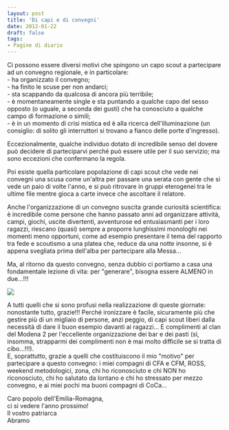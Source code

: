 ```yaml
---
layout: post
title: 'Di capi e di convegni'
date: 2012-01-22
draft: false
tags: 
- Pagine di diario
---
```


Ci possono essere diversi motivi che spingono un capo scout a partecipare ad un convegno regionale, e in particolare:  
\- ha organizzato il convegno;  
\- ha finito le scuse per non andarci;  
\- sta scappando da qualcosa di ancora più terribile;  
\- è momentaneamente single e sta puntando a qualche capo del sesso opposto (o uguale, a seconda dei gusti) che ha conosciuto a qualche campo di formazione o simili;  
\- è in un momento di crisi mistica ed è alla ricerca dell'illuminazione (un consiglio: di solito gli interruttori si trovano a fianco delle porte d'ingresso).  
  
Eccezionalmente, qualche individuo dotato di incredibile senso del dovere può decidere di parteciparvi perché può essere utile per il suo servizio; ma sono eccezioni che confermano la regola.  
  
Poi esiste quella particolare popolazione di capi scout che vede nei convegni una scusa come un'altra per passare una serata con gente che si vede un paio di volte l'anno, e si può ritrovare in gruppi eterogenei tra le ultime file mentre gioca a carte invece che ascoltare il relatore.  
  
Anche l'organizzazione di un convegno suscita grande curiosità scientifica: è incredibile come persone che hanno passato anni ad organizzare attività, campi, giochi, uscite divertenti, avventurose ed entusiasmanti per i loro ragazzi, riescano (quasi) sempre a proporre lunghissimi monologhi nei momenti meno opportuni, come ad esempio presentare il tema del rapporto tra fede e scoutismo a una platea che, reduce da una notte insonne, si è appena svegliata prima dell'alba per partecipare alla Messa...  
  
Ma, al ritorno da questo convegno, senza dubbio ci portiamo a casa una fondamentale lezione di vita: per "generare", bisogna essere ALMENO in due...!!!  
  

![](http://www.fornaeffe.net/public/convegno%20regionale%20pano.jpg)

  
A tutti quelli che si sono profusi nella realizzazione di queste giornate: nonostante tutto, grazie!!! Perché ironizzare è facile, sicuramente più che gestire più di un migliaio di persone, anzi peggio, di capi scout liberi dalla necessità di dare il buon esempio davanti ai ragazzi... E complimenti al clan del Modena 2 per l'eccellente organizzazione dei bar e dei pasti (sì, insomma, strapparmi dei complimenti non è mai molto difficile se si tratta di cibo...!!!).  
E, soprattutto, grazie a quelli che costituiscono il mio "motivo" per partecipare a questo convegno: i miei compagni di CFA e CFM, ROSS, weekend metodologici, zona, chi ho riconosciuto e chi NON ho riconosciuto, chi ho salutato da lontano e chi ho stressato per mezzo convegno, e ai miei pochi ma buoni compagni di CoCa...  
  
Caro popolo dell'Emilia-Romagna,  
ci si vedere l'anno prossimo!  
Il vostro patriarca  
Abramo